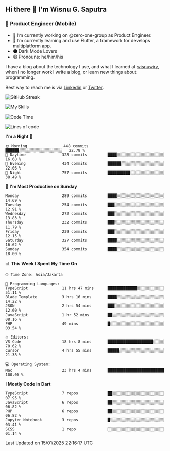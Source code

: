 ## Hi there 👋 I'm Wisnu G. Saputra

### :mobile_phone_off: Product Engineer (Mobile)

- 🔭 I’m currently working on @zero-one-group as Product Engineer.
- 🌱 I’m currently learning and use Flutter, a framework for develops multiplatform app.
- 🌑 Dark Mode Lovers
- 😄 Pronouns: he/him/his

I have a blog about the technology I use, and what I learned at [wisnuwiry](https://wisnuwiry.space/), when I no longer work I write a blog, or learn new things about programming.

Best way to reach me is via [Linkedin](https://www.linkedin.com/in/wisnu-saputra/) or [Twitter](https://twitter.com/wisnuwiry).

![GitHub Streak](https://streak-stats.demolab.com?user=wisnuwiry&theme=dark&hide_border=true)

![My Skills](https://skillicons.dev/icons?i=dart,flutter,kotlin,swift,go,js,css,neovim,git,linux&perline=5)

<!--START_SECTION:waka-->
![Code Time](http://img.shields.io/badge/Code%20Time-1%2C650%20hrs%2038%20mins-blue)

![Lines of code](https://img.shields.io/badge/From%20Hello%20World%20I%27ve%20Written-3.9%20million%20lines%20of%20code-blue)

**I'm a Night 🦉** 

```text
🌞 Morning                448 commits         ██████░░░░░░░░░░░░░░░░░░░   22.78 % 
🌆 Daytime                328 commits         ████░░░░░░░░░░░░░░░░░░░░░   16.68 % 
🌃 Evening                434 commits         ██████░░░░░░░░░░░░░░░░░░░   22.06 % 
🌙 Night                  757 commits         ██████████░░░░░░░░░░░░░░░   38.49 % 
```
📅 **I'm Most Productive on Sunday** 

```text
Monday                   289 commits         ████░░░░░░░░░░░░░░░░░░░░░   14.69 % 
Tuesday                  254 commits         ███░░░░░░░░░░░░░░░░░░░░░░   12.91 % 
Wednesday                272 commits         ███░░░░░░░░░░░░░░░░░░░░░░   13.83 % 
Thursday                 232 commits         ███░░░░░░░░░░░░░░░░░░░░░░   11.79 % 
Friday                   239 commits         ███░░░░░░░░░░░░░░░░░░░░░░   12.15 % 
Saturday                 327 commits         ████░░░░░░░░░░░░░░░░░░░░░   16.62 % 
Sunday                   354 commits         ████░░░░░░░░░░░░░░░░░░░░░   18.00 % 
```


📊 **This Week I Spent My Time On** 

```text
🕑︎ Time Zone: Asia/Jakarta

💬 Programming Languages: 
TypeScript               11 hrs 47 mins      █████████████░░░░░░░░░░░░   51.11 % 
Blade Template           3 hrs 16 mins       ████░░░░░░░░░░░░░░░░░░░░░   14.22 % 
JSON                     2 hrs 54 mins       ███░░░░░░░░░░░░░░░░░░░░░░   12.60 % 
JavaScript               1 hr 52 mins        ██░░░░░░░░░░░░░░░░░░░░░░░   08.16 % 
PHP                      49 mins             █░░░░░░░░░░░░░░░░░░░░░░░░   03.54 % 

🔥 Editors: 
VS Code                  18 hrs 8 mins       ████████████████████░░░░░   78.62 % 
Cursor                   4 hrs 55 mins       █████░░░░░░░░░░░░░░░░░░░░   21.38 % 

💻 Operating System: 
Mac                      23 hrs 4 mins       █████████████████████████   100.00 % 
```

**I Mostly Code in Dart** 

```text
TypeScript               7 repos             ██░░░░░░░░░░░░░░░░░░░░░░░   07.95 % 
JavaScript               6 repos             ██░░░░░░░░░░░░░░░░░░░░░░░   06.82 % 
PHP                      6 repos             ██░░░░░░░░░░░░░░░░░░░░░░░   06.82 % 
Jupyter Notebook         3 repos             █░░░░░░░░░░░░░░░░░░░░░░░░   03.41 % 
SCSS                     1 repo              ░░░░░░░░░░░░░░░░░░░░░░░░░   01.14 % 
```




 Last Updated on 15/01/2025 22:16:17 UTC
<!--END_SECTION:waka-->
